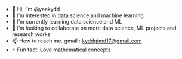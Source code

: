 - 👋 Hi, I’m @yaakydd
- 👀 I’m interested in data science and machine learning
- 🌱 I’m currently learning data science and ML 
- 💞️ I’m looking to collaborate on more data science, ML projects and research works
- 📫 How to reach me. gmail : kyddgimd17@gmail.com 
- ⚡ Fun fact: Love mathematical concepts .

<!---
yaakydd/yaakydd is a ✨ special ✨ repository because its `README.md` (this file) appears on your GitHub profile.
You can click the Preview link to take a look at your changes.
--->
